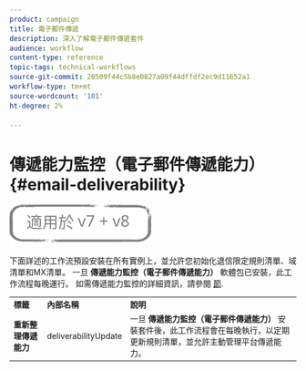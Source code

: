 ```yaml
---
product: campaign
title: 電子郵件傳遞
description: 深入了解電子郵件傳遞套件
audience: workflow
content-type: reference
topic-tags: technical-workflows
source-git-commit: 20509f44c5b8e0827a09f44dffdf2ec9d11652a1
workflow-type: tm+mt
source-wordcount: '101'
ht-degree: 2%

---
```



# 傳遞能力監控（電子郵件傳遞能力）{#email-deliverability}

![](../../assets/common.svg)

下面詳述的工作流預設安裝在所有實例上，並允許您初始化退信限定規則清單、域清單和MX清單。 一旦 **傳遞能力監控（電子郵件傳遞能力）** 軟體包已安裝，此工作流程每晚運行。 如需傳遞能力監控的詳細資訊，請參閱 [節](../../delivery/using/about-deliverability.md).

<table> 
 <tbody> 
  <tr> 
   <td> <strong>標籤</strong><br /> </td> 
   <td> <strong>內部名稱</strong><br /> </td> 
   <td> <strong>說明</strong><br /> </td> 
  </tr> 
  <tr> 
   <td> <strong>重新整理傳遞能力</strong><br /> </td> 
   <td> <span class="uicontrol">deliverabilityUpdate</span> <br /> </td> 
   <td>  一旦 <strong>傳遞能力監控（電子郵件傳遞能力）</strong> 安裝套件後，此工作流程會在每晚執行，以定期更新規則清單，並允許主動管理平台傳遞能力。<br /> </td> 
  </tr> 
 </tbody> 
</table>


